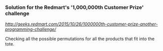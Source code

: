 ### Solution for the Redmart's '1,000,000th Customer Prize' challenge
*http://geeks.redmart.com/2015/10/26/1000000th-customer-prize-another-programming-challenge/*

Checking all the possible permutations for all the products that fit into the tote.